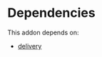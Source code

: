 # Dependencies

This addon depends on:

- [delivery](../../../../../oca-ocb-warehouse/odoo-bringout-oca-ocb-delivery)
